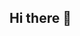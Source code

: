 ## Hi there 👋

<!--
**motangkele/motangkele** is a ✨ _special_ ✨ repository because its `README.md` (this file) appears on your GitHub profile.

Here are some ideas to get you started:

- 🔭 I’m currently working on ...
- 🌱 I’m currently learning ...
- 👯 I’m looking to collaborate on ...
- 🤔 I’m looking for help with ...
- 💬 Ask me about ...
- 📫 How to reach me: ...maijh28@mail2.sysu.edu.cn
- 😄 Pronouns: ...
- ⚡ Fun fact: ...sing dance rap basketball
-->
